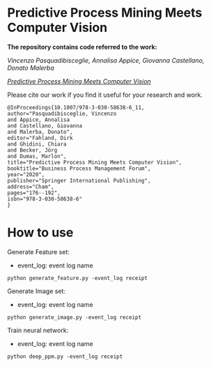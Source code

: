 # Predictive Process Mining Meets Computer Vision

**The repository contains code referred to the work:**

*Vincenzo Pasquadibisceglie, Annalisa Appice, Giovanna Castellano, Donato Malerba*

[*Predictive Process Mining Meets Computer Vision*](https://link.springer.com/chapter/10.1007/978-3-030-58638-6_11)

Please cite our work if you find it useful for your research and work.

```
@InProceedings{10.1007/978-3-030-58638-6_11,
author="Pasquadibisceglie, Vincenzo
and Appice, Annalisa
and Castellano, Giovanna
and Malerba, Donato",
editor="Fahland, Dirk
and Ghidini, Chiara
and Becker, Jörg
and Dumas, Marlon",
title="Predictive Process Mining Meets Computer Vision",
booktitle="Business Process Management Forum",
year="2020",
publisher="Springer International Publishing",
address="Cham",
pages="176--192",
isbn="978-3-030-58638-6"
}
```
# How to use
Generate Feature set:
- event_log: event log name

```
python generate_feature.py -event_log receipt
```

Generate Image set:
- event_log: event log name

```
python generate_image.py -event_log receipt
```

Train neural network:
- event_log: event log name

```
python deep_ppm.py -event_log receipt
```

